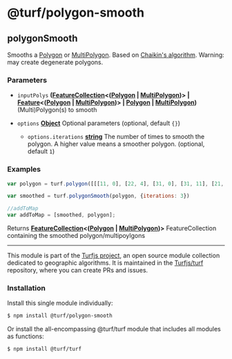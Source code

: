 # @turf/polygon-smooth

<!-- Generated by documentation.js. Update this documentation by updating the source code. -->

## polygonSmooth

Smooths a [Polygon][1] or [MultiPolygon][2]. Based on [Chaikin's algorithm][3].
Warning: may create degenerate polygons.

### Parameters

*   `inputPolys` **([FeatureCollection][4]<([Polygon][1] | [MultiPolygon][2])> | [Feature][5]<([Polygon][1] | [MultiPolygon][2])> | [Polygon][1] | [MultiPolygon][2])** (Multi)Polygon(s) to smooth
*   `options` **[Object][6]** Optional parameters (optional, default `{}`)

    *   `options.iterations` **[string][7]** The number of times to smooth the polygon. A higher value means a smoother polygon. (optional, default `1`)

### Examples

```javascript
var polygon = turf.polygon([[[11, 0], [22, 4], [31, 0], [31, 11], [21, 15], [11, 11], [11, 0]]]);

var smoothed = turf.polygonSmooth(polygon, {iterations: 3})

//addToMap
var addToMap = [smoothed, polygon];
```

Returns **[FeatureCollection][4]<([Polygon][1] | [MultiPolygon][2])>** FeatureCollection containing the smoothed polygon/multipoylgons

[1]: https://tools.ietf.org/html/rfc7946#section-3.1.6

[2]: https://tools.ietf.org/html/rfc7946#section-3.1.7

[3]: http://graphics.cs.ucdavis.edu/education/CAGDNotes/Chaikins-Algorithm/Chaikins-Algorithm.html

[4]: https://tools.ietf.org/html/rfc7946#section-3.3

[5]: https://tools.ietf.org/html/rfc7946#section-3.2

[6]: https://developer.mozilla.org/docs/Web/JavaScript/Reference/Global_Objects/Object

[7]: https://developer.mozilla.org/docs/Web/JavaScript/Reference/Global_Objects/String

<!-- This file is automatically generated. Please don't edit it directly. If you find an error, edit the source file of the module in question (likely index.js or index.ts), and re-run "yarn docs" from the root of the turf project. -->

---

This module is part of the [Turfjs project](https://turfjs.org/), an open source module collection dedicated to geographic algorithms. It is maintained in the [Turfjs/turf](https://github.com/Turfjs/turf) repository, where you can create PRs and issues.

### Installation

Install this single module individually:

```sh
$ npm install @turf/polygon-smooth
```

Or install the all-encompassing @turf/turf module that includes all modules as functions:

```sh
$ npm install @turf/turf
```
